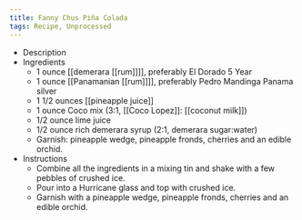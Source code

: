 ```yaml
---
title: Fanny Chus Piña Colada
tags: Recipe, Unprocessed
---
```


- Description
- Ingredients
	- 1 ounce [[demerara [[rum]]]], preferably El Dorado 5 Year
	- 1 ounce [[Panamanian [[rum]]]], preferably Pedro Mandinga Panama silver
	- 1 1/2 ounces [[pineapple juice]]
	- 1 ounce Coco mix (3:1, [[Coco Lopez]]: [[coconut milk]])
	- 1/2 ounce lime juice
	- 1/2 ounce rich demerara syrup (2:1, demerara sugar:water)
	- Garnish: pineapple wedge, pineapple fronds, cherries and an edible orchid.
- Instructions
	- Combine all the ingredients in a mixing tin and shake with a few pebbles of crushed ice.
	- Pour into a Hurricane glass and top with crushed ice.
	- Garnish with a pineapple wedge, pineapple fronds, cherries and an edible orchid.